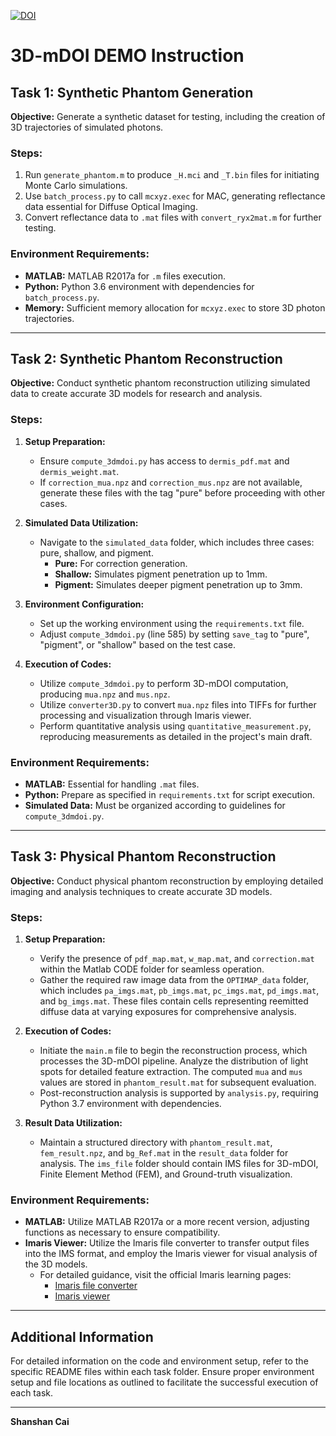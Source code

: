 [![DOI](https://zenodo.org/badge/825419472.svg)](https://zenodo.org/doi/10.5281/zenodo.12687293)

# 3D-mDOI DEMO Instruction

## Task 1: Synthetic Phantom Generation
**Objective:** Generate a synthetic dataset for testing, including the creation of 3D trajectories of simulated photons.

### Steps:
1. Run `generate_phantom.m` to produce `_H.mci` and `_T.bin` files for initiating Monte Carlo simulations.
2. Use `batch_process.py` to call `mcxyz.exec` for MAC, generating reflectance data essential for Diffuse Optical Imaging.
3. Convert reflectance data to `.mat` files with `convert_ryx2mat.m` for further testing.

### Environment Requirements:
- **MATLAB:** MATLAB R2017a for `.m` files execution.
- **Python:** Python 3.6 environment with dependencies for `batch_process.py`.
- **Memory:** Sufficient memory allocation for `mcxyz.exec` to store 3D photon trajectories.

---

## Task 2: Synthetic Phantom Reconstruction
**Objective:** Conduct synthetic phantom reconstruction utilizing simulated data to create accurate 3D models for research and analysis.

### Steps:
1. **Setup Preparation:**
   - Ensure `compute_3dmdoi.py` has access to `dermis_pdf.mat` and `dermis_weight.mat`.
   - If `correction_mua.npz` and `correction_mus.npz` are not available, generate these files with the tag "pure" before proceeding with other cases.

2. **Simulated Data Utilization:**
   - Navigate to the `simulated_data` folder, which includes three cases: pure, shallow, and pigment.
     - **Pure:** For correction generation.
     - **Shallow:** Simulates pigment penetration up to 1mm.
     - **Pigment:** Simulates deeper pigment penetration up to 3mm.

3. **Environment Configuration:**
   - Set up the working environment using the `requirements.txt` file.
   - Adjust `compute_3dmdoi.py` (line 585) by setting `save_tag` to "pure", "pigment", or "shallow" based on the test case.

4. **Execution of Codes:**
   - Utilize `compute_3dmdoi.py` to perform 3D-mDOI computation, producing `mua.npz` and `mus.npz`.
   - Utilize `converter3D.py` to convert `mua.npz` files into TIFFs for further processing and visualization through Imaris viewer.
   - Perform quantitative analysis using `quantitative_measurement.py`, reproducing measurements as detailed in the project's main draft.

### Environment Requirements:
- **MATLAB:** Essential for handling `.mat` files.
- **Python:** Prepare as specified in `requirements.txt` for script execution.
- **Simulated Data:** Must be organized according to guidelines for `compute_3dmdoi.py`.

---

## Task 3: Physical Phantom Reconstruction
**Objective:** Conduct physical phantom reconstruction by employing detailed imaging and analysis techniques to create accurate 3D models.

### Steps:
1. **Setup Preparation:**
   - Verify the presence of `pdf_map.mat`, `w_map.mat`, and `correction.mat` within the Matlab CODE folder for seamless operation.
   - Gather the required raw image data from the `OPTIMAP_data` folder, which includes `pa_imgs.mat`, `pb_imgs.mat`, `pc_imgs.mat`, `pd_imgs.mat`, and `bg_imgs.mat`. These files contain cells representing reemitted diffuse data at varying exposures for comprehensive analysis.

2. **Execution of Codes:**
   - Initiate the `main.m` file to begin the reconstruction process, which processes the 3D-mDOI pipeline. Analyze the distribution of light spots for detailed feature extraction. The computed `mua` and `mus` values are stored in `phantom_result.mat` for subsequent evaluation.
   - Post-reconstruction analysis is supported by `analysis.py`, requiring Python 3.7 environment with dependencies.

3. **Result Data Utilization:**
   - Maintain a structured directory with `phantom_result.mat`, `fem_result.npz`, and `bg_Ref.mat` in the `result_data` folder for analysis. The `ims_file` folder should contain IMS files for 3D-mDOI, Finite Element Method (FEM), and Ground-truth visualization.

### Environment Requirements:
- **MATLAB:** Utilize MATLAB R2017a or a more recent version, adjusting functions as necessary to ensure compatibility.
- **Imaris Viewer:** Utilize the Imaris file converter to transfer output files into the IMS format, and employ the Imaris viewer for visual analysis of the 3D models.
  - For detailed guidance, visit the official Imaris learning pages:
    - [Imaris file converter](https://imaris.oxinst.com/learning/view/article/importing-data-into-imaris)
    - [Imaris viewer](https://imaris.oxinst.com/imaris-viewer)

---

## Additional Information
For detailed information on the code and environment setup, refer to the specific README files within each task folder. Ensure proper environment setup and file locations as outlined to facilitate the successful execution of each task.

---

**Shanshan Cai**
